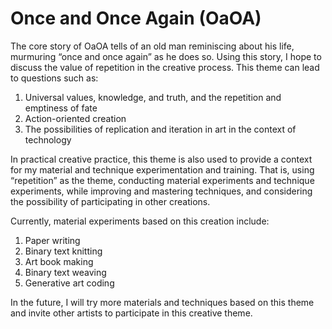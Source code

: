 # Once and Once Again (OaOA)

The core story of OaOA tells of an old man reminiscing about his life, murmuring “once and once again” as he does so. Using this story, I hope to discuss the value of repetition in the creative process. This theme can lead to questions such as:

1. Universal values, knowledge, and truth, and the repetition and emptiness of fate
2. Action-oriented creation
3. The possibilities of replication and iteration in art in the context of technology

In practical creative practice, this theme is also used to provide a context for my material and technique experimentation and training. That is, using “repetition” as the theme, conducting material experiments and technique experiments, while improving and mastering techniques, and considering the possibility of participating in other creations.

Currently, material experiments based on this creation include:

1. Paper writing
2. Binary text knitting
3. Art book making
4. Binary text weaving 
5. Generative art coding

In the future, I will try more materials and techniques based on this theme and invite other artists to participate in this creative theme.